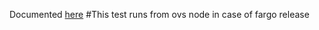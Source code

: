 Documented [here](/docs/performance/10_FIO_testing/10_FIO_testing.md)
#This test runs from ovs node in case of fargo release
